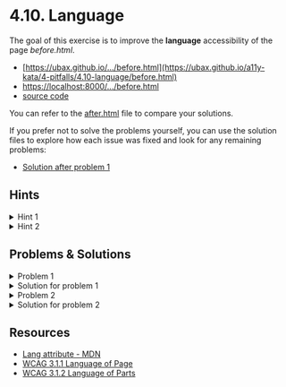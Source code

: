 # 4.10. Language

The goal of this exercise is to improve the **language** accessibility of the page _before.html_.

- [https://ubax.github.io/.../before.html](https://ubax.github.io/a11y-kata/4-pitfalls/4.10-language/before.html)
- [https://localhost:8000/.../before.html](http://localhost:8000/4-pitfalls/4.10-language/before.html)
- [source code](./before.html)

You can refer to the [after.html](after.html) file to compare your solutions.

If you prefer not to solve the problems yourself, you can use the solution files to explore how each issue was fixed and look for any remaining problems:

- [Solution after problem 1](https://ubax.github.io/a11y-kata/4-pitfalls/4.10-language/after-problem-1.html)

## Hints

<details>
<summary>Hint 1</summary>

Read the website content with a screen reader. Does the screen reader read the paragraphs in the correct language?

Experiment with different language settings in screen reader.

</details>

<details>
<summary>Hint 2</summary>

繁體中文 corresponds to the `zh-hant` language code.

</details>

## Problems & Solutions

<details>
<summary>Problem 1</summary>

Missing `lang` attribute on website. [WCAG 3.1.1 Language of Page](https://www.w3.org/WAI/WCAG21/Understanding/language-of-page.html)

</details>
<details>
<summary>Solution for problem 1</summary>

Add the `lang` attribute to the `html` element. The value should be the language of the document.

```html
<html lang="de">
  ...
</html>
```

</details>

<details>
<summary>Problem 2</summary>

Some elements with text in a different language are missing a `lang` attribute. This makes it difficult for screen readers to switch languages correctly. [WCAG 3.1.2 Language of Parts](https://www.w3.org/WAI/WCAG21/Understanding/language-of-parts.html)

</details>
<details>
<summary>Solution for problem 2</summary>

Add the `lang` attribute to the elements with content in different language.

```html
<h2 lang="en">Author's note</h2>
<p lang="en">This article was generated using Chat GPT</p>
```

</details>

## Resources

- [Lang attribute - MDN](https://developer.mozilla.org/en-US/docs/Web/HTML/Global_attributes/lang)
- [WCAG 3.1.1 Language of Page](https://www.w3.org/WAI/WCAG21/quickref/#language-of-page)
- [WCAG 3.1.2 Language of Parts](https://www.w3.org/WAI/WCAG21/quickref/#language-of-parts)
